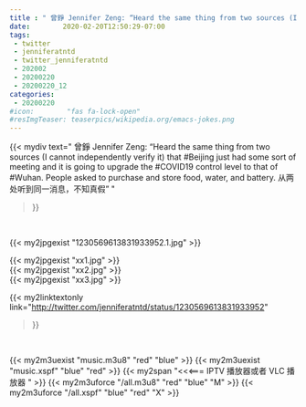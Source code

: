 ```yaml
---
title : " 曾錚 Jennifer Zeng: “Heard the same thing from two sources (I cannot independently verify it) that #Beijing just had some sort of meeting and it is going to upgrade the #COVID19 control level to that of #Wuhan. People asked to purchase and store food, water, and battery. 从两处听到同一消息，不知真假”  "
date:        2020-02-20T12:50:29-07:00
tags:
 - twitter
 - jenniferatntd
 - twitter_jenniferatntd
 - 202002
 - 20200220
 - 20200220_12
categories:
 - 20200220
#icon:        "fas fa-lock-open"
#resImgTeaser: teaserpics/wikipedia.org/emacs-jokes.png
---
```


{{< mydiv text=" 曾錚 Jennifer Zeng: “Heard the same thing from two sources (I cannot independently verify it) that #Beijing just had some sort of meeting and it is going to upgrade the #COVID19 control level to that of #Wuhan. People asked to purchase and store food, water, and battery. 从两处听到同一消息，不知真假”  "
>}}
<br>


 {{< my2jpgexist "1230569613831933952.1.jpg" >}}<br> 

{{< my2jpgexist "xx1.jpg" >}}<br>
{{< my2jpgexist "xx2.jpg" >}}<br>
{{< my2jpgexist "xx3.jpg" >}}<br>


{{< my2linktextonly link="http://twitter.com/jenniferatntd/status/1230569613831933952"
>}}


<br>

{{< my2m3uexist "music.m3u8" "red"  "blue" >}} {{< my2m3uexist "music.xspf" "blue" "red"  >}} {{< my2span "<<<=== IPTV 播放器或者 VLC 播放器 " >}} {{< my2m3uforce "/all.m3u8" "red"  "blue" "M" >}} {{< my2m3uforce "/all.xspf" "blue" "red"  "X" >}} 
